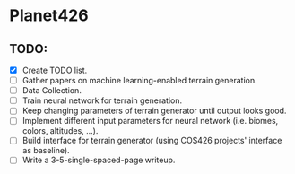 # Planet426

## TODO:
- [x] Create TODO list.
- [ ] Gather papers on machine learning-enabled terrain generation.
- [ ] Data Collection.
- [ ] Train neural network for terrain generation.
- [ ] Keep changing parameters of terrain generator until output looks good.
- [ ] Implement different input parameters for neural network (i.e. biomes, colors, altitudes, ...).
- [ ] Build interface for terrain generator (using COS426 projects' interface as baseline).
- [ ] Write a 3-5-single-spaced-page writeup.
